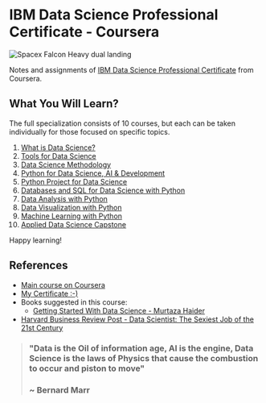 # IBM Data Science Professional Certificate - Coursera

![Spacex Falcon Heavy dual landing](https://media4.giphy.com/media/3ohs4gSs3V0Q7qOtKU/giphy.gif?cid=ecf05e4783dj1rqzpmjakyf4ro5fxexfzbh2a79vnf7r70je&ep=v1_gifs_related&rid=giphy.gif&ct=g)

Notes and assignments of [IBM Data Science Professional Certificate](https://www.coursera.org/professional-certificates/ibm-data-science) from Coursera.

## What You Will Learn?

The full specialization consists of 10 courses, but each can be taken individually for those focused on specific topics.

1. [What is Data Science?](./course1_what_s_data_science/)
2. [Tools for Data Science](./course2_tools_for_data_science/)
3. [Data Science Methodology](./course3_data_science_methodology/)
4. [Python for Data Science, AI & Development](./course4_python_for_data_science_and_ai_dev/)
5. [Python Project for Data Science](./course6_databases_sql_for_data_science_w_python/)
6. [Databases and SQL for Data Science with Python](./course7_data_analysis_w_python/)
7. [Data Analysis with Python](./course7_data_analysis_w_python/)
8. [Data Visualization with Python](./course8_data_viz_w_python/)
9. [Machine Learning with Python](./course9_machine_learning_w_python/)
10. [Applied Data Science Capstone](./couse10_applied_data_science_capstone/)

Happy learning!

## References

- [Main course on Coursera](https://www.coursera.org/professional-certificates/ibm-data-science)
- [My Certificate :-)](https://www.coursera.org/account/accomplishments/professional-cert/GRC4DCMSV5PH?utm_source=link&utm_medium=certificate&utm_content=cert_image&utm_campaign=pdf_header_button&utm_product=prof)
- Books suggested in this course:
  - [Getting Started With Data Science - Murtaza Haider](https://github.com/afondiel/cs-books/blob/main/README.md#data-science)
- [Harvard Business Review Post - Data Scientist: The Sexiest Job of the 21st Century](https://hbr.org/2012/10/data-scientist-the-sexiest-job-of-the-21st-century)


>### "Data is the Oil of information age, AI is the engine, Data Science is the laws of Physics that cause the combustion to occur and piston to move" 
> ### ~ Bernard Marr
